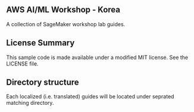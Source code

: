 ## AWS AI/ML Workshop - Korea

A collection of SageMaker workshop lab guides.

## License Summary

This sample code is made available under a modified MIT license. See the LICENSE file.

## Directory structure

Each localized (i.e. translated) guides will be located under seprated matching directory.